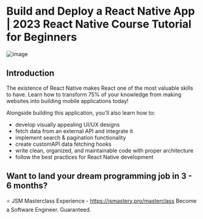 # Build and Deploy a React Native App | 2023 React Native Course Tutorial for Beginners
![image](https://github.com/patilsp/job-search-reactnative-app/assets/35653819/b14b3912-05f8-44d6-afa4-06f09395df37)

## Introduction
The existence of React Native makes React one of the most valuable skills to have. Learn how to transform 75% of your knowledge from making websites into building mobile applications today!

Alongside building this application, you'll also learn how to:
- develop visually appealing UI/UX designs
- fetch data from an external API and integrate it
- implement search & pagination functionality
- create customAPI data fetching hooks
- write clean, organized, and maintainable code with proper architecture
- follow the best practices for React Native development

## Want to land your dream programming job in 3 - 6 months?
⭐ JSM Masterclass Experience - https://jsmastery.pro/masterclass
Become a Software Engineer. Guaranteed.
